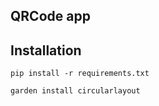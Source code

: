 ## QRCode  app

## Installation

```
pip install -r requirements.txt

garden install circularlayout
```
